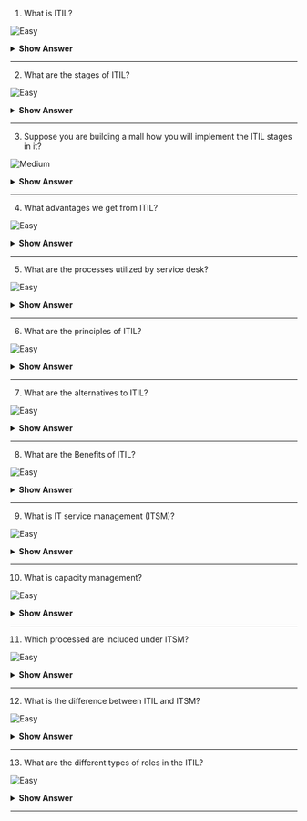 1. What is ITIL?

![Easy](https://github.com/revaturelabs/interviewquestions/blob/dev/ComplexityTags/simple%20(2).svg)

<details><summary><b> Show Answer</b></summary>
  
<blockquote>
  
ITIL means Information Technology Infrastructure Library which is a framework that describe the best practices for delivering IT services. It helps organizations to achieve their goals with the best way to plan, manage and deliver.

</blockquote>
  
</details>

---

2. What are the stages of ITIL?

![Easy](https://github.com/revaturelabs/interviewquestions/blob/dev/ComplexityTags/simple%20(2).svg)

<details><summary><b> Show Answer</b></summary>
  
<blockquote>
  
In ITIL there are total 5 stages
Service Strategy
Service Design
Service Transition
Service Operation
Continual Service Improvement

</blockquote>
  
</details>

---

3. Suppose you are building a mall how you will implement the ITIL stages in it?

![Medium](https://github.com/revaturelabs/interviewquestions/blob/dev/ComplexityTags/Medium%20(2).svg)

<details><summary><b> Show Answer</b></summary>
  
<blockquote>
  
First, we will implement the service strategy state where we will plan which type of mall we want to build, what services we will provide in that mall, and what can be the main attraction for the customers in that mall. 
In service design, we will create an on-paper layout for the design. 
In service transition, we will do the physical implementation of the design finalized in the service design stage. 
In the service operation stage, we will monitor if the selling operation is executed without any errors and if all the products are properly packed. Following our observations, we discovered that if a product is not in high demand, removing it from the list and improving service quality through feedback will fall under the Continual Service Improvement stage.


</blockquote>
  
</details>

---

4. What advantages we get from ITIL?

![Easy](https://github.com/revaturelabs/interviewquestions/blob/dev/ComplexityTags/simple%20(2).svg)

<details><summary><b> Show Answer</b></summary>
  
<blockquote>
  
By using ITIL we can increase the customer satisfaction, it helps to create structure of an organization and improves the decision making process.

</blockquote>
  
</details>

---

5. What are the processes utilized by service desk?

![Easy](https://github.com/revaturelabs/interviewquestions/blob/dev/ComplexityTags/simple%20(2).svg)

<details><summary><b> Show Answer</b></summary>
  
<blockquote>
  
The service desk utilizes processes, workflows, and procedures required for sustaining the stability of services like incident management, request fulfilment, and access management.

</blockquote>
  
</details>

---

6. What are the principles of ITIL?

![Easy](https://github.com/revaturelabs/interviewquestions/blob/dev/ComplexityTags/simple%20(2).svg)

<details><summary><b> Show Answer</b></summary>
  
<blockquote>
  
Focus on value
Start where you are
Progress iteratively with feedback
Collaborate and promote visibility
Think and work holistically
Keep it simple and practical
Optimize and automate


</blockquote>
  
</details>

---

7. What are the alternatives to ITIL?

![Easy](https://github.com/revaturelabs/interviewquestions/blob/dev/ComplexityTags/simple%20(2).svg)

<details><summary><b> Show Answer</b></summary>
  
<blockquote>
  
COBIT5, eTOM, Microsoft Operations Framework, ISO/IEC  20000

</blockquote>
  
</details>

---

8. What are the Benefits of ITIL?

![Easy](https://github.com/revaturelabs/interviewquestions/blob/dev/ComplexityTags/simple%20(2).svg)

<details><summary><b> Show Answer</b></summary>
  
<blockquote>
  
ITIL aligns IT and business in the best way possible. It improves customer satisfaction through service delivery. ITIL reduces the cost of services by better utilization of resources. ITIL provides better risk management in the event of business and service disruption.

</blockquote>
  
</details>

---

9. What is IT service management (ITSM)?

![Easy](https://github.com/revaturelabs/interviewquestions/blob/dev/ComplexityTags/simple%20(2).svg)

<details><summary><b> Show Answer</b></summary>
  
<blockquote>
  
ITSM is a strategic approach to IT management, with a focus on delivering value to customers. ITSM clearly defines the roles and responsibilities of every individual and department with regard to IT services. 

</blockquote>
  
</details>

---

10. What is capacity management?

![Easy](https://github.com/revaturelabs/interviewquestions/blob/dev/ComplexityTags/simple%20(2).svg)

<details><summary><b> Show Answer</b></summary>
  
<blockquote>
  
ITIL capacity management contains the service designs, plans, and processes to ensure the business demand mentioned in the SLA.

</blockquote>
  
</details>

---

11. Which processed are included under ITSM?

![Easy](https://github.com/revaturelabs/interviewquestions/blob/dev/ComplexityTags/simple%20(2).svg)

<details><summary><b> Show Answer</b></summary>
  
<blockquote>
  
The ITSM process helps you to manage IT services. The following processes are included under ITSM.
Incident Management
Change Management
Problem Management
Knowledge Management
Release Management
Finance Management 

</blockquote>
  
</details>

---

12. What is the difference between ITIL and ITSM?

![Easy](https://github.com/revaturelabs/interviewquestions/blob/dev/ComplexityTags/simple%20(2).svg)

<details><summary><b> Show Answer</b></summary>
  
<blockquote>
  
In order to manage an organization's IT operations and services, best practises and guidelines are outlined in the ITIL framework. Better IT services and enhanced business are made possible by ITSM processes that are created using the ITIL framework.

</blockquote>
  
</details>

---

13. What are the different types of roles in the ITIL? 

![Easy](https://github.com/revaturelabs/interviewquestions/blob/dev/ComplexityTags/simple%20(2).svg)

<details><summary><b> Show Answer</b></summary>
  
<blockquote>
  
Incident manager,Problem manager, Change manager, Business relationship manager, Project Manager, Service level Manager etc.

</blockquote>
  
</details>

---



